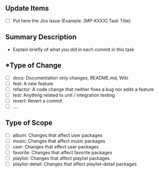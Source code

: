 ## Update Items
- [ ] Put here the Jira issue (Example: [MP-XXXX] Task Title)

## Summary Description
- Explain briefly of what you did in each commit in this task

## *Type of Change
- [ ] docs: Documentation only changes, README.md, Wiki
- [ ] feat: A new feature
- [ ] refactor: A code change that neither fixes a bug nor adds a feature
- [ ] test: Anything related to unit / integration testing
- [ ] revert: Revert a commit
- [ ] ....

## Type of Scope
- [ ] album: Changes that affect user packages
- [ ] music: Changes that affect music packages
- [ ] user: Changes that affect user packages
- [ ] favorite: Changes that affect favorite packages
- [ ] playlist: Changes that affect playlist packages
- [ ] playlist-detail: Changes that affect playlist-detail packages
